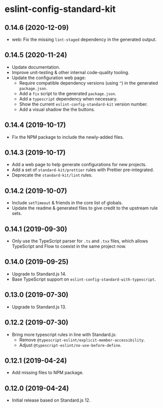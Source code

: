 # eslint-config-standard-kit

## 0.14.6 (2020-12-09)

- web: Fix the missing `lint-staged` dependency in the generated output.

## 0.14.5 (2020-11-24)

- Update documentation.
- Improve unit-testing & other internal code-quality tooling.
- Update the configuration web page:
  - Require compatible dependency versions (using `^`) in the generated `package.json`.
  - Add a `fix` script to the generated `package.json`.
  - Add a `typescript` dependency when necessary.
  - Show the current `eslint-config-standard-kit` version number.
  - Add a visual shadow the the buttons.

## 0.14.4 (2019-10-17)

- Fix the NPM package to include the newly-added files.

## 0.14.3 (2019-10-17)

- Add a web page to help generate configurations for new projects.
- Add a set of `standard-kit/prettier` rules with Prettier pre-integrated.
- Deprecate the `standard-kit/lint` rules.

## 0.14.2 (2019-10-07)

- Include `setTimeout` & friends in the core list of globals.
- Update the readme & generated files to give credit to the upstream rule sets.

## 0.14.1 (2019-09-30)

- Only use the TypeScript parser for `.ts` and `.tsx` files, which allows TypeScript and Flow to coexist in the same project now.

## 0.14.0 (2019-09-25)

- Upgrade to Standard.js 14.
- Base TypeScript support on `eslint-config-standard-with-typescript`.

## 0.13.0 (2019-07-30)

- Upgrade to Standard.js 13.

## 0.12.2 (2019-07-30)

- Bring more typescript rules in line with Standard.js:
  - Remove `@typescript-eslint/explicit-member-accessibility`.
  - Adjust `@typescript-eslint/no-use-before-define`.

## 0.12.1 (2019-04-24)

- Add missing files to NPM package.

## 0.12.0 (2019-04-24)

- Initial release based on Standard.js 12.
